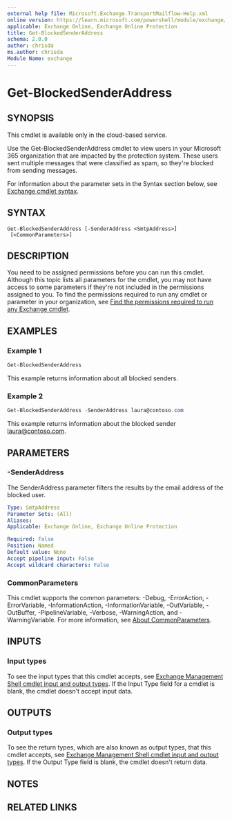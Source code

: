 ```yaml
---
external help file: Microsoft.Exchange.TransportMailflow-Help.xml
online version: https://learn.microsoft.com/powershell/module/exchange/get-blockedsenderaddress
applicable: Exchange Online, Exchange Online Protection
title: Get-BlockedSenderAddress
schema: 2.0.0
author: chrisda
ms.author: chrisda
Module Name: exchange
---
```


# Get-BlockedSenderAddress

## SYNOPSIS
This cmdlet is available only in the cloud-based service.

Use the Get-BlockedSenderAddress cmdlet to view users in your Microsoft 365 organization that are impacted by the protection system. These users sent multiple messages that were classified as spam, so they're blocked from sending messages.

For information about the parameter sets in the Syntax section below, see [Exchange cmdlet syntax](https://learn.microsoft.com/powershell/exchange/exchange-cmdlet-syntax).

## SYNTAX

```
Get-BlockedSenderAddress [-SenderAddress <SmtpAddress>]
 [<CommonParameters>]
```

## DESCRIPTION
You need to be assigned permissions before you can run this cmdlet. Although this topic lists all parameters for the cmdlet, you may not have access to some parameters if they're not included in the permissions assigned to you. To find the permissions required to run any cmdlet or parameter in your organization, see [Find the permissions required to run any Exchange cmdlet](https://learn.microsoft.com/powershell/exchange/find-exchange-cmdlet-permissions).

## EXAMPLES

### Example 1
```powershell
Get-BlockedSenderAddress
```

This example returns information about all blocked senders.

### Example 2
```powershell
Get-BlockedSenderAddress -SenderAddress laura@contoso.com
```

This example returns information about the blocked sender laura@contoso.com.

## PARAMETERS

### -SenderAddress
The SenderAddress parameter filters the results by the email address of the blocked user.

```yaml
Type: SmtpAddress
Parameter Sets: (All)
Aliases:
Applicable: Exchange Online, Exchange Online Protection

Required: False
Position: Named
Default value: None
Accept pipeline input: False
Accept wildcard characters: False
```

### CommonParameters
This cmdlet supports the common parameters: -Debug, -ErrorAction, -ErrorVariable, -InformationAction, -InformationVariable, -OutVariable, -OutBuffer, -PipelineVariable, -Verbose, -WarningAction, and -WarningVariable. For more information, see [About CommonParameters](https://learn.microsoft.com/powershell/module/microsoft.powershell.core/about/about_commonparameters).

## INPUTS

### Input types
To see the input types that this cmdlet accepts, see [Exchange Management Shell cmdlet input and output types](https://learn.microsoft.com/exchange/client-developer/management/exchange-management-shell-cmdlet-input-and-output-types). If the Input Type field for a cmdlet is blank, the cmdlet doesn't accept input data.

## OUTPUTS

### Output types
To see the return types, which are also known as output types, that this cmdlet accepts, see [Exchange Management Shell cmdlet input and output types](https://learn.microsoft.com/exchange/client-developer/management/exchange-management-shell-cmdlet-input-and-output-types). If the Output Type field is blank, the cmdlet doesn't return data.

## NOTES

## RELATED LINKS
